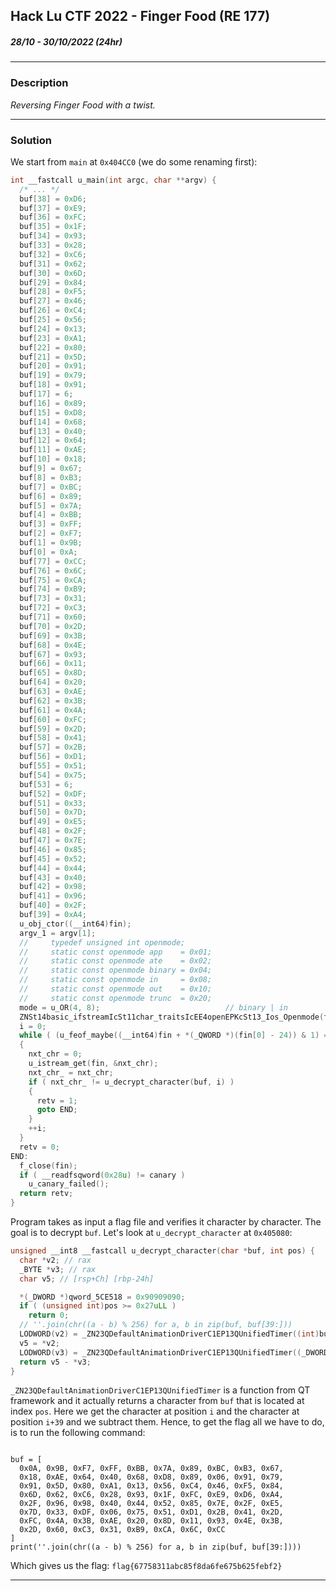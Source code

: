 ## Hack Lu CTF 2022 - Finger Food (RE 177)
##### 28/10 - 30/10/2022 (24hr)
___

### Description

*Reversing Finger Food with a twist.*
___

### Solution

We start from `main` at `0x404CC0` (we do some renaming first):
```c
int __fastcall u_main(int argc, char **argv) {
  /* ... */
  buf[38] = 0xD6;
  buf[37] = 0xE9;
  buf[36] = 0xFC;
  buf[35] = 0x1F;
  buf[34] = 0x93;
  buf[33] = 0x28;
  buf[32] = 0xC6;
  buf[31] = 0x62;
  buf[30] = 0x6D;
  buf[29] = 0x84;
  buf[28] = 0xF5;
  buf[27] = 0x46;
  buf[26] = 0xC4;
  buf[25] = 0x56;
  buf[24] = 0x13;
  buf[23] = 0xA1;
  buf[22] = 0x80;
  buf[21] = 0x5D;
  buf[20] = 0x91;
  buf[19] = 0x79;
  buf[18] = 0x91;
  buf[17] = 6;
  buf[16] = 0x89;
  buf[15] = 0xD8;
  buf[14] = 0x68;
  buf[13] = 0x40;
  buf[12] = 0x64;
  buf[11] = 0xAE;
  buf[10] = 0x18;
  buf[9] = 0x67;
  buf[8] = 0xB3;
  buf[7] = 0xBC;
  buf[6] = 0x89;
  buf[5] = 0x7A;
  buf[4] = 0xBB;
  buf[3] = 0xFF;
  buf[2] = 0xF7;
  buf[1] = 0x9B;
  buf[0] = 0xA;
  buf[77] = 0xCC;
  buf[76] = 0x6C;
  buf[75] = 0xCA;
  buf[74] = 0xB9;
  buf[73] = 0x31;
  buf[72] = 0xC3;
  buf[71] = 0x60;
  buf[70] = 0x2D;
  buf[69] = 0x3B;
  buf[68] = 0x4E;
  buf[67] = 0x93;
  buf[66] = 0x11;
  buf[65] = 0x8D;
  buf[64] = 0x20;
  buf[63] = 0xAE;
  buf[62] = 0x3B;
  buf[61] = 0x4A;
  buf[60] = 0xFC;
  buf[59] = 0x2D;
  buf[58] = 0x41;
  buf[57] = 0x2B;
  buf[56] = 0xD1;
  buf[55] = 0x51;
  buf[54] = 0x75;
  buf[53] = 6;
  buf[52] = 0xDF;
  buf[51] = 0x33;
  buf[50] = 0x7D;
  buf[49] = 0xE5;
  buf[48] = 0x2F;
  buf[47] = 0x7E;
  buf[46] = 0x85;
  buf[45] = 0x52;
  buf[44] = 0x44;
  buf[43] = 0x40;
  buf[42] = 0x98;
  buf[41] = 0x96;
  buf[40] = 0x2F;
  buf[39] = 0xA4;
  u_obj_ctor((__int64)fin);
  argv_1 = argv[1];
  //     typedef unsigned int openmode;
  //     static const openmode app    = 0x01;
  //     static const openmode ate    = 0x02;
  //     static const openmode binary = 0x04;
  //     static const openmode in     = 0x08;
  //     static const openmode out    = 0x10;
  //     static const openmode trunc  = 0x20;
  mode = u_OR(4, 8);                            // binary | in
  ZNSt14basic_ifstreamIcSt11char_traitsIcEE4openEPKcSt13_Ios_Openmode(fin, argv_1, mode);
  i = 0;
  while ( (u_feof_maybe((__int64)fin + *(_QWORD *)(fin[0] - 24)) & 1) == 0 )
  {
    nxt_chr = 0;
    u_istream_get(fin, &nxt_chr);
    nxt_chr_ = nxt_chr;
    if ( nxt_chr_ != u_decrypt_character(buf, i) )
    {
      retv = 1;
      goto END;
    }
    ++i;
  }
  retv = 0;
END:
  f_close(fin);
  if ( __readfsqword(0x28u) != canary )
    u_canary_failed();
  return retv;
}
```

Program takes as input a flag file and verifies it character by character.
The goal is to decrypt `buf`. Let's look at `u_decrypt_character` at `0x405080`:
```c
unsigned __int8 __fastcall u_decrypt_character(char *buf, int pos) {
  char *v2; // rax
  _BYTE *v3; // rax
  char v5; // [rsp+Ch] [rbp-24h]

  *(_DWORD *)qword_5CE518 = 0x90909090;
  if ( (unsigned int)pos >= 0x27uLL )
    return 0;
  // ''.join(chr((a - b) % 256) for a, b in zip(buf, buf[39:]))
  LODWORD(v2) = _ZN23QDefaultAnimationDriverC1EP13QUnifiedTimer((int)buf, pos);
  v5 = *v2;
  LODWORD(v3) = _ZN23QDefaultAnimationDriverC1EP13QUnifiedTimer((_DWORD)buf + 39, pos);
  return v5 - *v3;
}
```

`_ZN23QDefaultAnimationDriverC1EP13QUnifiedTimer` is a function from QT framework and it
actually returns a character from `buf` that is located at index `pos`. Here we get the
character at position `i` and the character at position `i+39` and we subtract them. Hence,
to get the flag all we have to do, is to run the following command:
```

buf = [
  0x0A, 0x9B, 0xF7, 0xFF, 0xBB, 0x7A, 0x89, 0xBC, 0xB3, 0x67, 
  0x18, 0xAE, 0x64, 0x40, 0x68, 0xD8, 0x89, 0x06, 0x91, 0x79, 
  0x91, 0x5D, 0x80, 0xA1, 0x13, 0x56, 0xC4, 0x46, 0xF5, 0x84, 
  0x6D, 0x62, 0xC6, 0x28, 0x93, 0x1F, 0xFC, 0xE9, 0xD6, 0xA4, 
  0x2F, 0x96, 0x98, 0x40, 0x44, 0x52, 0x85, 0x7E, 0x2F, 0xE5, 
  0x7D, 0x33, 0xDF, 0x06, 0x75, 0x51, 0xD1, 0x2B, 0x41, 0x2D, 
  0xFC, 0x4A, 0x3B, 0xAE, 0x20, 0x8D, 0x11, 0x93, 0x4E, 0x3B, 
  0x2D, 0x60, 0xC3, 0x31, 0xB9, 0xCA, 0x6C, 0xCC
]
print(''.join(chr((a - b) % 256) for a, b in zip(buf, buf[39:])))
```

Which gives us the flag: `flag{67758311abc85f8da6fe675b625febf2}`
___
